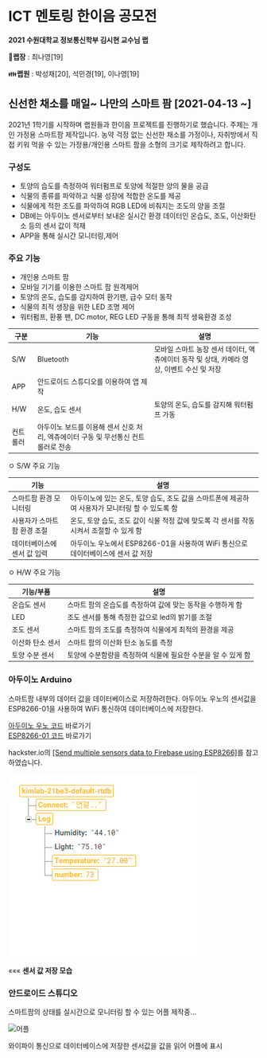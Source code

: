 # ICT 멘토링 한이음 공모전

**2021 수원대학교 정보통신학부 김시현 교수님 랩**

🤱**랩장** : 최나영[19]

👪**랩원** : 박성재[20], 석민경[19], 이나영[19]

## 신선한 채소를 매일~ 나만의 스마트 팜 [2021-04-13 ~]

 2021년 1학기를 시작하며 랩원들과 한이음 프로젝트를 진행하기로 했습니다. 주제는 개인 가정용 스마트팜 제작입니다. 농약 걱정 없는 신선한 채소를 가정이나, 자취방에서 직접 키워 먹을 수 있는 가정용/개인용 스마트 팜을 소형의 크기로 제작하려고 합니다.

### 구성도

- 토양의 습도를 측정하여 워터펌프로 토양에 적절한 양의 물을 공급
- 식물의 종류를 파악하고 식물 성장에 적합한 온도를 제공
- 식물에게 적한 조도를 파악하여 RGB LED에 비춰지는 조도의 양을 조절 
- DB에는 아두이노 센서로부터 보내온 실시간 환경 데이터인 온습도, 조도, 이산화탄소 등의 센서 값이 적재
- APP을 통해 실시간 모니터링,제어

### 주요 기능

- 개인용 스마트 팜
- 모바일 기기를 이용한 스마트 팜 원격제어
- 토양의 온도, 습도를 감지하여 환기팬, 급수 모터 동작
- 식물의 최적 생장을 위한 LED 조명 제어
- 워터펌프, 환풍 팬, DC motor, REG LED 구동을 통해 최적 생육환경 조성

| **구분** | **기능**                                                     | **설명**                                                     |
| -------- | ------------------------------------------------------------ | ------------------------------------------------------------ |
| S/W      | Bluetooth                                                    | 모바일 스마트 농장 센서 데이터, 액츄에이터 동작 및 상태, 카메라 영상, 이벤트 수신 및 저장 |
| APP      | 안드로이드 스튜디오를 이용하여 앱 제작                       |                                                              |
| H/W      | 온도, 습도 센서                                              | 토양의 온도, 습도를 감지해 워터펌프 가동                     |
| 컨트롤러 | 아두이노 보드를 이용해 센서 신호 처리,   엑츄에이터 구동 및 무선통신 컨트롤러로 전송 |                                                              |

 

  ㅇ S/W 주요 기능

| **기능**                     | **설명**                                                     |
| ---------------------------- | ------------------------------------------------------------ |
| 스마트팜 환경 모니터링       | 아두이노에 있는 온도, 토양 습도, 조도  값을 스마트폰에 제공하여 사용자가 모니터링 할 수 있도록 함 |
| 사용자가 스마트팜  환경 조절 | 온도, 토양 습도, 조도 값이 식물 적정  값에 맞도록 각 센서를 작동 시켜서 조절할 수 있게 함 |
| 데이터베이스에 센서 값 입력  | 아두이노 우노에서 ESP8266-01을 사용하여 WiFi 통신으로 데이터베이스에 센서 값 저장 |

 

  ㅇ H/W 주요 기능

| **기능/부품**    | **설명**                                                     |
| ---------------- | ------------------------------------------------------------ |
| 온습도 센서      | 스마트 팜의 온습도를 측정하여 값에 맞는 동작을 수행하게 함   |
| LED              | 조도 센서를 통해 측정한 값으로 led의 밝기를 조절             |
| 조도 센서        | 스마트 팜의 조도를 측정하여 식물에게 최적의 환경을 제공      |
| 이산화 탄소 센서 | 스마트 팜의 이산화 탄소 농도를 측정                          |
| 토양 수분 센서   | 토양에 수분함량을 측정하여 식물에 필요한 수분을 알 수 있게 함 |

### 아두이노 Arduino

 스마트팜 내부의 데이터 값을 데이터베이스로 저장하려한다. 아두이노 우노의 센서값을 ESP8266-01을 사용하여 WiFi 통신하여 데이터베이스에 저장한다.

 [아두이노 우노 코드](Arduino/Arduino.ino) 바로가기   
 [ESP8266-01 코드](ESP8266/ESP8266.ino) 바로가기

hackster.io의 [[Send multiple sensors data to Firebase using ESP8266]](https://www.hackster.io/pulasthi-nanayakkara/send-multiple-sensors-data-to-firebase-using-esp8266-f2f38b)를 참고하였습니다.



<img src="사진\파이어베이스.png">

««« **센서 값 저장 모습**


### 안드로이드 스튜디오
 스마트팜의 상태를 실시간으로 모니터링 할 수 있는 어플 제작중...

![어플](https://user-images.githubusercontent.com/88194064/132038237-3c9280ab-3bf8-4c52-974f-b8e4689b0f63.jpg)

와이파이 통신으로 데이터베이스에 저장한 센서값을 값을 읽어 어플에 표시
